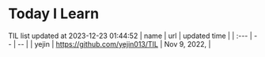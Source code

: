 # Today I Learn 
TIL list updated at 2023-12-23 01:44:52
| name | url | updated time |
| :--- | -- | -- |
| yejin | https://github.com/yejin013/TIL | Nov 9, 2022,  |
